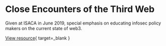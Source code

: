 # Close Encounters of the Third Web

Given at ISACA in June 2019, special emphasis on educating infosec policy makers on the current state of web3.

[View resource](https://docs.google.com/presentation/d/192s3twit5uZ3OCAYAYYqDhupdPZusyev0fINwj1vtHE/edit){ target=_blank }
